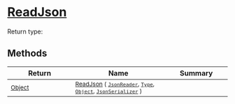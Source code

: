 # [ReadJson](./FeatureDescriptorJsonConverter-100664020.md)


Return type:
## Methods

| Return | Name | Summary | 
| --- | --- | --- | 
| <sub>[Object](https://docs.microsoft.com/en-us/dotnet/api/System.Object)</sub><img width=200/>| <sub>[ReadJson](./FeatureDescriptorJsonConverter-100664020.md) ( [`JsonReader`](./FeatureDescriptorJsonConverter-100664020.md), [`Type`](https://docs.microsoft.com/en-us/dotnet/api/System.Type), [`Object`](https://docs.microsoft.com/en-us/dotnet/api/System.Object), [`JsonSerializer`](./FeatureDescriptorJsonConverter-100664020.md) )</sub>| <sub></sub><img width=200/>| <br>


